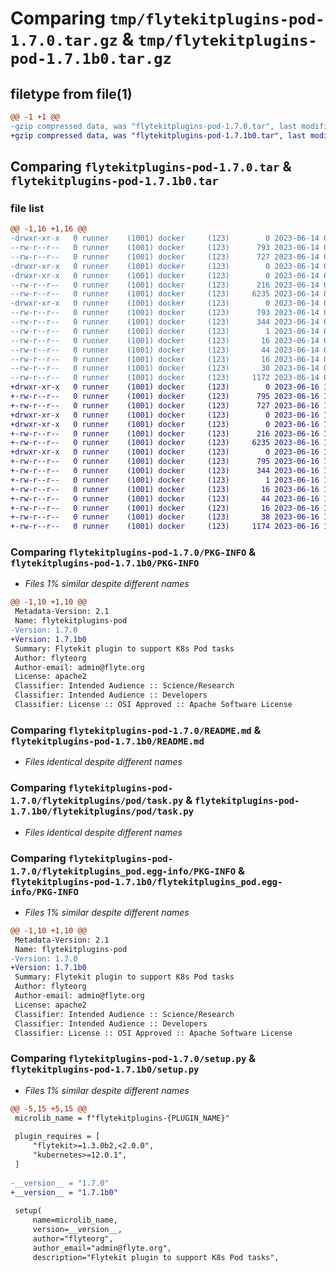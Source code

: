 # Comparing `tmp/flytekitplugins-pod-1.7.0.tar.gz` & `tmp/flytekitplugins-pod-1.7.1b0.tar.gz`

## filetype from file(1)

```diff
@@ -1 +1 @@
-gzip compressed data, was "flytekitplugins-pod-1.7.0.tar", last modified: Wed Jun 14 04:33:30 2023, max compression
+gzip compressed data, was "flytekitplugins-pod-1.7.1b0.tar", last modified: Fri Jun 16 18:14:21 2023, max compression
```

## Comparing `flytekitplugins-pod-1.7.0.tar` & `flytekitplugins-pod-1.7.1b0.tar`

### file list

```diff
@@ -1,16 +1,16 @@
-drwxr-xr-x   0 runner    (1001) docker     (123)        0 2023-06-14 04:33:30.493356 flytekitplugins-pod-1.7.0/
--rw-r--r--   0 runner    (1001) docker     (123)      793 2023-06-14 04:33:30.493356 flytekitplugins-pod-1.7.0/PKG-INFO
--rw-r--r--   0 runner    (1001) docker     (123)      727 2023-06-14 04:33:05.000000 flytekitplugins-pod-1.7.0/README.md
-drwxr-xr-x   0 runner    (1001) docker     (123)        0 2023-06-14 04:33:30.493356 flytekitplugins-pod-1.7.0/flytekitplugins/
-drwxr-xr-x   0 runner    (1001) docker     (123)        0 2023-06-14 04:33:30.493356 flytekitplugins-pod-1.7.0/flytekitplugins/pod/
--rw-r--r--   0 runner    (1001) docker     (123)      216 2023-06-14 04:33:05.000000 flytekitplugins-pod-1.7.0/flytekitplugins/pod/__init__.py
--rw-r--r--   0 runner    (1001) docker     (123)     6235 2023-06-14 04:33:05.000000 flytekitplugins-pod-1.7.0/flytekitplugins/pod/task.py
-drwxr-xr-x   0 runner    (1001) docker     (123)        0 2023-06-14 04:33:30.493356 flytekitplugins-pod-1.7.0/flytekitplugins_pod.egg-info/
--rw-r--r--   0 runner    (1001) docker     (123)      793 2023-06-14 04:33:30.000000 flytekitplugins-pod-1.7.0/flytekitplugins_pod.egg-info/PKG-INFO
--rw-r--r--   0 runner    (1001) docker     (123)      344 2023-06-14 04:33:30.000000 flytekitplugins-pod-1.7.0/flytekitplugins_pod.egg-info/SOURCES.txt
--rw-r--r--   0 runner    (1001) docker     (123)        1 2023-06-14 04:33:30.000000 flytekitplugins-pod-1.7.0/flytekitplugins_pod.egg-info/dependency_links.txt
--rw-r--r--   0 runner    (1001) docker     (123)       16 2023-06-14 04:33:30.000000 flytekitplugins-pod-1.7.0/flytekitplugins_pod.egg-info/namespace_packages.txt
--rw-r--r--   0 runner    (1001) docker     (123)       44 2023-06-14 04:33:30.000000 flytekitplugins-pod-1.7.0/flytekitplugins_pod.egg-info/requires.txt
--rw-r--r--   0 runner    (1001) docker     (123)       16 2023-06-14 04:33:30.000000 flytekitplugins-pod-1.7.0/flytekitplugins_pod.egg-info/top_level.txt
--rw-r--r--   0 runner    (1001) docker     (123)       38 2023-06-14 04:33:30.493356 flytekitplugins-pod-1.7.0/setup.cfg
--rw-r--r--   0 runner    (1001) docker     (123)     1172 2023-06-14 04:33:24.000000 flytekitplugins-pod-1.7.0/setup.py
+drwxr-xr-x   0 runner    (1001) docker     (123)        0 2023-06-16 18:14:21.610417 flytekitplugins-pod-1.7.1b0/
+-rw-r--r--   0 runner    (1001) docker     (123)      795 2023-06-16 18:14:21.610417 flytekitplugins-pod-1.7.1b0/PKG-INFO
+-rw-r--r--   0 runner    (1001) docker     (123)      727 2023-06-16 18:13:54.000000 flytekitplugins-pod-1.7.1b0/README.md
+drwxr-xr-x   0 runner    (1001) docker     (123)        0 2023-06-16 18:14:21.606417 flytekitplugins-pod-1.7.1b0/flytekitplugins/
+drwxr-xr-x   0 runner    (1001) docker     (123)        0 2023-06-16 18:14:21.606417 flytekitplugins-pod-1.7.1b0/flytekitplugins/pod/
+-rw-r--r--   0 runner    (1001) docker     (123)      216 2023-06-16 18:13:54.000000 flytekitplugins-pod-1.7.1b0/flytekitplugins/pod/__init__.py
+-rw-r--r--   0 runner    (1001) docker     (123)     6235 2023-06-16 18:13:54.000000 flytekitplugins-pod-1.7.1b0/flytekitplugins/pod/task.py
+drwxr-xr-x   0 runner    (1001) docker     (123)        0 2023-06-16 18:14:21.606417 flytekitplugins-pod-1.7.1b0/flytekitplugins_pod.egg-info/
+-rw-r--r--   0 runner    (1001) docker     (123)      795 2023-06-16 18:14:21.000000 flytekitplugins-pod-1.7.1b0/flytekitplugins_pod.egg-info/PKG-INFO
+-rw-r--r--   0 runner    (1001) docker     (123)      344 2023-06-16 18:14:21.000000 flytekitplugins-pod-1.7.1b0/flytekitplugins_pod.egg-info/SOURCES.txt
+-rw-r--r--   0 runner    (1001) docker     (123)        1 2023-06-16 18:14:21.000000 flytekitplugins-pod-1.7.1b0/flytekitplugins_pod.egg-info/dependency_links.txt
+-rw-r--r--   0 runner    (1001) docker     (123)       16 2023-06-16 18:14:21.000000 flytekitplugins-pod-1.7.1b0/flytekitplugins_pod.egg-info/namespace_packages.txt
+-rw-r--r--   0 runner    (1001) docker     (123)       44 2023-06-16 18:14:21.000000 flytekitplugins-pod-1.7.1b0/flytekitplugins_pod.egg-info/requires.txt
+-rw-r--r--   0 runner    (1001) docker     (123)       16 2023-06-16 18:14:21.000000 flytekitplugins-pod-1.7.1b0/flytekitplugins_pod.egg-info/top_level.txt
+-rw-r--r--   0 runner    (1001) docker     (123)       38 2023-06-16 18:14:21.610417 flytekitplugins-pod-1.7.1b0/setup.cfg
+-rw-r--r--   0 runner    (1001) docker     (123)     1174 2023-06-16 18:14:14.000000 flytekitplugins-pod-1.7.1b0/setup.py
```

### Comparing `flytekitplugins-pod-1.7.0/PKG-INFO` & `flytekitplugins-pod-1.7.1b0/PKG-INFO`

 * *Files 1% similar despite different names*

```diff
@@ -1,10 +1,10 @@
 Metadata-Version: 2.1
 Name: flytekitplugins-pod
-Version: 1.7.0
+Version: 1.7.1b0
 Summary: Flytekit plugin to support K8s Pod tasks
 Author: flyteorg
 Author-email: admin@flyte.org
 License: apache2
 Classifier: Intended Audience :: Science/Research
 Classifier: Intended Audience :: Developers
 Classifier: License :: OSI Approved :: Apache Software License
```

### Comparing `flytekitplugins-pod-1.7.0/README.md` & `flytekitplugins-pod-1.7.1b0/README.md`

 * *Files identical despite different names*

### Comparing `flytekitplugins-pod-1.7.0/flytekitplugins/pod/task.py` & `flytekitplugins-pod-1.7.1b0/flytekitplugins/pod/task.py`

 * *Files identical despite different names*

### Comparing `flytekitplugins-pod-1.7.0/flytekitplugins_pod.egg-info/PKG-INFO` & `flytekitplugins-pod-1.7.1b0/flytekitplugins_pod.egg-info/PKG-INFO`

 * *Files 1% similar despite different names*

```diff
@@ -1,10 +1,10 @@
 Metadata-Version: 2.1
 Name: flytekitplugins-pod
-Version: 1.7.0
+Version: 1.7.1b0
 Summary: Flytekit plugin to support K8s Pod tasks
 Author: flyteorg
 Author-email: admin@flyte.org
 License: apache2
 Classifier: Intended Audience :: Science/Research
 Classifier: Intended Audience :: Developers
 Classifier: License :: OSI Approved :: Apache Software License
```

### Comparing `flytekitplugins-pod-1.7.0/setup.py` & `flytekitplugins-pod-1.7.1b0/setup.py`

 * *Files 1% similar despite different names*

```diff
@@ -5,15 +5,15 @@
 microlib_name = f"flytekitplugins-{PLUGIN_NAME}"
 
 plugin_requires = [
     "flytekit>=1.3.0b2,<2.0.0",
     "kubernetes>=12.0.1",
 ]
 
-__version__ = "1.7.0"
+__version__ = "1.7.1b0"
 
 setup(
     name=microlib_name,
     version=__version__,
     author="flyteorg",
     author_email="admin@flyte.org",
     description="Flytekit plugin to support K8s Pod tasks",
```

